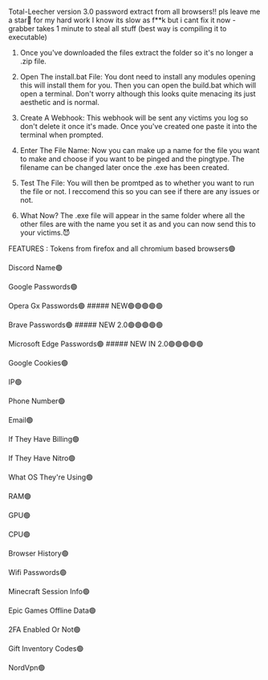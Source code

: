 Total-Leecher version 3.0 password extract from all browsers!! pls leave me a star🌟 for my hard work
I know its slow as f**k but i cant fix it now - grabber takes 1 minute to steal all stuff (best way is compiling it to executable)
1. Once you've downloaded the files extract the folder so it's no longer a .zip file.
2. Open The install.bat File:
You dont need to install any modules opening this will install them for you. Then you can open the build.bat which will open a terminal. Don't worry although this looks quite menacing its just aesthetic and is normal.

3. Create A Webhook:
This webhook will be sent any victims you log so don't delete it once it's made. Once you've created one paste it into the terminal when prompted.

4. Enter The File Name:
Now you can make up a name for the file you want to make and choose if you want to be pinged and the pingtype. The filename can be changed later once the .exe has been created.

5. Test The File:
You will then be promtped as to whether you want to run the file or not. I reccomend this so you can see if there are any issues or not.

6. What Now?
The .exe file will appear in the same folder where all the other files are with the name you set it as and you can now send this to your victims.😈

FEATURES :
Tokens from firefox and all chromium based browsers🟢

Discord Name🟢

Google Passwords🟢

Opera Gx Passwords🟢 ##### NEW🟢🟢🟢🟢🟢

Brave Passwords🟢 ##### NEW 2.0🟢🟢🟢🟢🟢

Microsoft Edge Passwords🟢 ##### NEW IN 2.0🟢🟢🟢🟢🟢

Google Cookies🟢

IP🟢

Phone Number🟢

Email🟢

If They Have Billing🟢

If They Have Nitro🟢

What OS They're Using🟢

RAM🟢

GPU🟢

CPU🟢

Browser History🟢

Wifi Passwords🟢

Minecraft Session Info🟢

Epic Games Offline Data🟢

2FA Enabled Or Not🟢

Gift Inventory Codes🟢

NordVpn🟢
